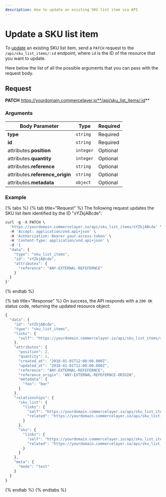 ```yaml
---
description: How to update an existing SKU list item via API
---
```


# Update a SKU list item

To <a href="https://docs.commercelayer.io/developers/updating-resources" target="_blank">update</a> an existing SKU list item, send a `PATCH` request to the `/api/sku_list_items/:id` endpoint, where `id` is the ID of the resource that you want to update.

Here below the list of all the possible arguments that you can pass with the request body.

## Request

**PATCH** https://yourdomain.commercelayer.io**/api/sku_list_items/:id**

### Arguments

| Body Parameter | Type     | Required |
| -------------- | -------- | -------- |
| **type**       | `string` | Required |
| **id**         | `string` | Required |
| attributes.**position** | `integer` | Optional |
| attributes.**quantity** | `integer` | Optional |
| attributes.**reference** | `string` | Optional |
| attributes.**reference_origin** | `string` | Optional |
| attributes.**metadata** | `object` | Optional |

### Example

{% tabs %}
{% tab title="Request" %}
The following request updates the SKU list item identified by the ID "xYZkjABcde":

```javascript
curl -g -X PATCH \
  'https://yourdomain.commercelayer.io/api/sku_list_items/xYZkjABcde' \
  -H 'Accept: application/vnd.api+json' \
  -H 'Authorization: Bearer your-access-token' \
  -H 'Content-Type: application/vnd.api+json' \
  -d '{
  "data": {
    "type": "sku_list_items",
    "id": "xYZkjABcde",
    "attributes": {
      "reference": "ANY-EXTERNAL-REFEFERNCE"
    }
  }
}'
```
{% endtab %}

{% tab title="Response" %}
On success, the API responds with a `200 OK` status code, returning the updated resource object:

```javascript
{
  "data": {
    "id": "xYZkjABcde",
    "type": "sku_list_items",
    "links": {
      "self": "https://yourdomain.commercelayer.io/api/sku_list_items/xYZkjABcde"
    },
    "attributes": {
      "position": 2,
      "quantity": 1,
      "created_at": "2018-01-01T12:00:00.000Z",
      "updated_at": "2018-01-01T12:00:00.000Z",
      "reference": "ANY-EXTERNAL-REFEFERNCE",
      "reference_origin": "ANY-EXTERNAL-REFEFERNCE-ORIGIN",
      "metadata": {
        "foo": "bar"
      }
    },
    "relationships": {
      "sku_list": {
        "links": {
          "self": "https://yourdomain.commercelayer.io/api/sku_list_items/xYZkjABcde/relationships/sku_list",
          "related": "https://yourdomain.commercelayer.io/api/sku_list_items/xYZkjABcde/sku_list"
        }
      },
      "sku": {
        "links": {
          "self": "https://yourdomain.commercelayer.io/api/sku_list_items/xYZkjABcde/relationships/sku",
          "related": "https://yourdomain.commercelayer.io/api/sku_list_items/xYZkjABcde/sku"
        }
      }
    },
    "meta": {
      "mode": "test"
    }
  }
}
```
{% endtab %}
{% endtabs %}


